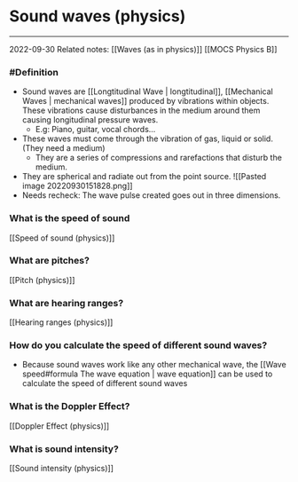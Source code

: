 # Sound waves (physics)
---
2022-09-30
Related notes: [[Waves (as in physics)]] [[MOCS Physics B]]

### #Definition
- Sound waves are [[Longtitudinal Wave | longtitudinal]], [[Mechanical Waves | mechanical waves]] produced by vibrations within objects. These vibrations cause disturbances in the medium around them causing longitudinal pressure waves.
	- E.g: Piano, guitar, vocal chords...
- These waves must come through the vibration of gas, liquid or solid. (They need a medium)
	- They are a series of compressions and rarefactions that disturb the medium.
- They are spherical and radiate out from the point source.
	![[Pasted image 20220930151828.png]]
- Needs recheck: The wave pulse created goes out in three dimensions.

### What is the speed of sound
[[Speed of sound (physics)]]

### What are pitches?
[[Pitch (physics)]]

### What are hearing ranges?
[[Hearing ranges (physics)]]

### How do you calculate the speed of different sound waves?
- Because sound waves work like any other mechanical wave, the [[Wave speed#formula The wave equation | wave equation]] can be used to calculate the speed of different sound waves

### What is the Doppler Effect?
[[Doppler Effect (physics)]]

### What is sound intensity?
[[Sound intensity (physics)]]